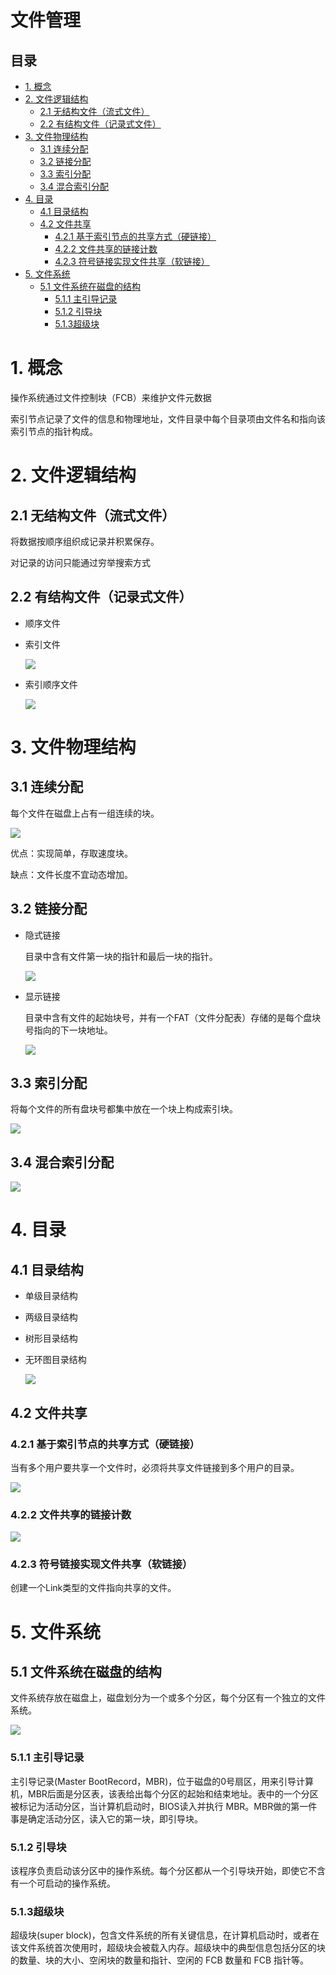 # 文件管理

## 目录

- [1. 概念](#1-概念)
- [2. 文件逻辑结构](#2-文件逻辑结构)
  - [2.1 无结构文件（流式文件）](#21-无结构文件流式文件)
  - [2.2 有结构文件（记录式文件）](#22-有结构文件记录式文件)
- [3. 文件物理结构](#3-文件物理结构)
  - [3.1 连续分配](#31-连续分配)
  - [3.2 链接分配](#32-链接分配)
  - [3.3 索引分配](#33-索引分配)
  - [3.4 混合索引分配](#34-混合索引分配)
- [4. 目录](#4-目录)
  - [4.1 目录结构](#41-目录结构)
  - [4.2 文件共享](#42-文件共享)
    - [4.2.1 基于索引节点的共享方式（硬链接）](#421-基于索引节点的共享方式硬链接)
    - [4.2.2 文件共享的链接计数](#422-文件共享的链接计数)
    - [4.2.3 符号链接实现文件共享（软链接）](#423-符号链接实现文件共享软链接)
- [5. 文件系统](#5-文件系统)
  - [5.1 文件系统在磁盘的结构](#51-文件系统在磁盘的结构)
    - [5.1.1 主引导记录](#511-主引导记录)
    - [5.1.2 引导块](#512-引导块)
    - [5.1.3超级块](#513超级块)

# 1. 概念

操作系统通过文件控制块（FCB）来维护文件元数据

索引节点记录了文件的信息和物理地址，文件目录中每个目录项由文件名和指向该索引节点的指针构成。

# 2. 文件逻辑结构

## 2.1 无结构文件（流式文件）

将数据按顺序组织成记录并积累保存。

对记录的访问只能通过穷举搜索方式

## 2.2 有结构文件（记录式文件）

- 顺序文件
- 索引文件

  ![](image/image_4X0aG2RbnN.png)
- 索引顺序文件

  ![](image/image_y-DCbWKunG.png)

# 3. 文件物理结构

## 3.1 连续分配

每个文件在磁盘上占有一组连续的块。

![](image/image_oduTVfU9hR.png)

优点：实现简单，存取速度块。

缺点：文件长度不宜动态增加。

## 3.2 链接分配

- 隐式链接

  目录中含有文件第一块的指针和最后一块的指针。

  ![](image/image_6K3mxAGlpV.png)
- 显示链接

  目录中含有文件的起始块号，并有一个FAT（文件分配表）存储的是每个盘块号指向的下一块地址。

  ![](image/image_j7tlBz5aQq.png)

## 3.3 索引分配

将每个文件的所有盘块号都集中放在一个块上构成索引块。

![](image/image_W47hdzHwDm.png)

## 3.4 混合索引分配

![](image/image_nAFkXi2hod.png)

# 4. 目录

## 4.1 目录结构

- 单级目录结构
- 两级目录结构
- 树形目录结构
- 无环图目录结构

  ![](image/image__GnmBHKPuY.png)

## 4.2 文件共享

### 4.2.1 基于索引节点的共享方式（硬链接）

当有多个用户要共享一个文件时，必须将共享文件链接到多个用户的目录。

![](image/image_8iKmUyYpcl.png)

### 4.2.2 文件共享的链接计数

![](image/image_pcg3wLSmd3.png)

### 4.2.3 符号链接实现文件共享（软链接）

创建一个Link类型的文件指向共享的文件。

# 5. 文件系统

## 5.1 文件系统在磁盘的结构

文件系统存放在磁盘上，磁盘划分为一个或多个分区，每个分区有一个独立的文件系统。

![](image/image_qkyP1R7U59.png)

### 5.1.1 主引导记录

主引导记录(Master BootRecord，MBR)，位于磁盘的0号扇区，用来引导计算机，MBR后面是分区表，该表给出每个分区的起始和结束地址。表中的一个分区被标记为活动分区，当计算机启动时，BIOS读入并执行 MBR。MBR做的第一件事是确定活动分区，读入它的第一块，即引导块。

### 5.1.2 引导块

该程序负责启动该分区中的操作系统。每个分区都从一个引导块开始，即使它不含有一个可启动的操作系统。

### 5.1.3超级块

超级块(super block)，包含文件系统的所有关键信息，在计算机启动时，或者在该文件系统首次使用时，超级块会被载入内存。超级块中的典型信息包括分区的块的数量、块的大小、空闲块的数量和指针、空闲的 FCB 数量和 FCB 指针等。
